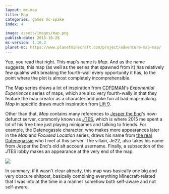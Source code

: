 ```yaml
---
layout: mc-map
title: Map
categories: games mc-spake
index: 4

image: assets/images/map.png
publish-date: 2015-10-28
mc-version: 1.10.2
planet-mc: https://www.planetminecraft.com/project/adventure-map-map/
---
```


Yep, you read that right. This map's name is *Map*. And as the name suggests, this map (as well as the series that spawned from it) has relatively few qualms with breaking the fourth-wall every opportunity it has, to the point where the plot is almost completely incomprehensible.

The Map series draws a lot of inspiration from [CDFDMAN](https://twitter.com/cdfdman)'s *Exponential Experiences* series of maps, which are also very fourth-wally in that they feature the map creator as a character and poke fun at bad map-making. *Map* in specific draws much inspiration from [Lift 9](https://www.minecraftmaps.com/adventure-maps/exponential-experiences-lift-9).

Other than that, *Map* contains many references to [Jesper the End](https://twitter.com/jespertheend?lang=en)'s now-defunct server, commonly known as [JTES](https://jtes.fandom.com/wiki/Jesper_The_End%27s_server_Wiki), which is where 2015 me spent a lot of his free time just playing minigames and talking to friends. For example, the Datenegassie character, who makes more appearances later in the *Map* and *Focused Location* series, draws his name from [the real Datenegassie](https://twitter.com/Datenegassie_) who I met at this server. The villain, Je22, also takes his name from Jesper the End's old alt account username. Finally, a subsection of the JTES lobby makes an appearance at the very end of the map.

<img src="{{ 'assets/images/map-jtes-lobby.jpg' | relative_url }}">

In summary, if it wasn't clear already, this map was basically one big and very obscure shitpost, basically combining everything Minecraft-related that I was into at the time in a manner somehow both self-aware and not self-aware.